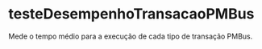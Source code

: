 # testeDesempenhoTransacaoPMBus
Mede o tempo médio para a execução de cada tipo de transação PMBus.

